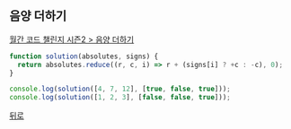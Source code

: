 ## 음양 더하기

[월간 코드 챌린지 시즌2 > 음양 더하기](https://programmers.co.kr/learn/courses/30/lessons/76501)

```js
function solution(absolutes, signs) {
  return absolutes.reduce((r, c, i) => r + (signs[i] ? +c : -c), 0);
}

console.log(solution([4, 7, 12], [true, false, true]));
console.log(solution([1, 2, 3], [false, false, true]));
```

[뒤로](https://github.com/SeongYongLee/TIL/tree/main/Algorithm/Programmers)
